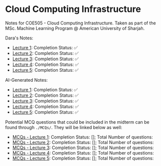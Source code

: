 # Cloud Computing Infrastructure
Notes for COE505 - Cloud Computing Infrastructure. Taken as part of the MSc. Machine Learning Program @ American University of Sharjah.

Dara's Notes:

- [Lecture 1](https://github.com/DaraVaram/Cloud-Computing-Infrastructure/blob/main/Lecture-1.md): Completion Status: ✅
- [Lecture 2](https://github.com/DaraVaram/Cloud-Computing-Infrastructure/blob/main/Lecture-2.md): Completion Status: ✅
- [Lecture 3](https://github.com/DaraVaram/Cloud-Computing-Infrastructure/blob/main/Lecture-3.md): Completion Status: ✅
- [Lecture 4](https://github.com/DaraVaram/Cloud-Computing-Infrastructure/blob/main/Lecture-4.md): Completion Status: ✅
- [Lecture 5](https://github.com/DaraVaram/Cloud-Computing-Infrastructure/blob/main/Lecture-5.md): Completion Status: ✅

AI-Generated Notes: 


- [Lecture 1](https://github.com/DaraVaram/Cloud-Computing-Infrastructure/blob/main/AI/Lecture1.md): Completion Status: ✅
- [Lecture 2](https://github.com/DaraVaram/Cloud-Computing-Infrastructure/blob/main/AI/Lecture2.md): Completion Status: ✅
- [Lecture 3](https://github.com/DaraVaram/Cloud-Computing-Infrastructure/blob/main/AI/Lecture3.md): Completion Status: ✅
- [Lecture 4](https://github.com/DaraVaram/Cloud-Computing-Infrastructure/blob/main/AI/Lecture4.md): Completion Status: ✅
- [Lecture 5](https://github.com/DaraVaram/Cloud-Computing-Infrastructure/blob/main/AI/Lecture5.md): Completion Status: ✅

Potential MCQ questions that could be included in the midterm can be found through ```./MCQs/```. They will be linked below as well: 

- [MCQs - Lecture 1](https://github.com/DaraVaram/Cloud-Computing-Infrastructure/blob/main/MCQs/Lecture1.md): Completion Status: []; Total Number of questions:
- [MCQs - Lecture 2](https://github.com/DaraVaram/Cloud-Computing-Infrastructure/blob/main/MCQs/Lecture2.md): Completion Status: []; Total Number of questions:
- [MCQs - Lecture 3](https://github.com/DaraVaram/Cloud-Computing-Infrastructure/blob/main/MCQs/Lecture3.md): Completion Status: []; Total Number of questions:
- [MCQs - Lecture 4](https://github.com/DaraVaram/Cloud-Computing-Infrastructure/blob/main/MCQs/Lecture4.md): Completion Status: []; Total Number of questions:
- [MCQs - Lecture 5](https://github.com/DaraVaram/Cloud-Computing-Infrastructure/blob/main/MCQs/Lecture5.md): Completion Status: []; Total Number of questions: 
